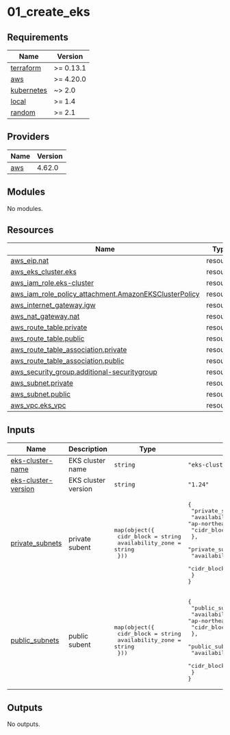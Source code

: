 # 01_create_eks

<!-- BEGINNING OF PRE-COMMIT-TERRAFORM DOCS HOOK -->
## Requirements

| Name | Version |
|------|---------|
| <a name="requirement_terraform"></a> [terraform](#requirement\_terraform) | >= 0.13.1 |
| <a name="requirement_aws"></a> [aws](#requirement\_aws) | >= 4.20.0 |
| <a name="requirement_kubernetes"></a> [kubernetes](#requirement\_kubernetes) | ~> 2.0 |
| <a name="requirement_local"></a> [local](#requirement\_local) | >= 1.4 |
| <a name="requirement_random"></a> [random](#requirement\_random) | >= 2.1 |

## Providers

| Name | Version |
|------|---------|
| <a name="provider_aws"></a> [aws](#provider\_aws) | 4.62.0 |

## Modules

No modules.

## Resources

| Name | Type |
|------|------|
| [aws_eip.nat](https://registry.terraform.io/providers/hashicorp/aws/latest/docs/resources/eip) | resource |
| [aws_eks_cluster.eks](https://registry.terraform.io/providers/hashicorp/aws/latest/docs/resources/eks_cluster) | resource |
| [aws_iam_role.eks-cluster](https://registry.terraform.io/providers/hashicorp/aws/latest/docs/resources/iam_role) | resource |
| [aws_iam_role_policy_attachment.AmazonEKSClusterPolicy](https://registry.terraform.io/providers/hashicorp/aws/latest/docs/resources/iam_role_policy_attachment) | resource |
| [aws_internet_gateway.igw](https://registry.terraform.io/providers/hashicorp/aws/latest/docs/resources/internet_gateway) | resource |
| [aws_nat_gateway.nat](https://registry.terraform.io/providers/hashicorp/aws/latest/docs/resources/nat_gateway) | resource |
| [aws_route_table.private](https://registry.terraform.io/providers/hashicorp/aws/latest/docs/resources/route_table) | resource |
| [aws_route_table.public](https://registry.terraform.io/providers/hashicorp/aws/latest/docs/resources/route_table) | resource |
| [aws_route_table_association.private](https://registry.terraform.io/providers/hashicorp/aws/latest/docs/resources/route_table_association) | resource |
| [aws_route_table_association.public](https://registry.terraform.io/providers/hashicorp/aws/latest/docs/resources/route_table_association) | resource |
| [aws_security_group.additional-securitygroup](https://registry.terraform.io/providers/hashicorp/aws/latest/docs/resources/security_group) | resource |
| [aws_subnet.private](https://registry.terraform.io/providers/hashicorp/aws/latest/docs/resources/subnet) | resource |
| [aws_subnet.public](https://registry.terraform.io/providers/hashicorp/aws/latest/docs/resources/subnet) | resource |
| [aws_vpc.eks_vpc](https://registry.terraform.io/providers/hashicorp/aws/latest/docs/resources/vpc) | resource |

## Inputs

| Name | Description | Type | Default | Required |
|------|-------------|------|---------|:--------:|
| <a name="input_eks-cluster-name"></a> [eks-cluster-name](#input\_eks-cluster-name) | EKS cluster name | `string` | `"eks-cluster"` | no |
| <a name="input_eks-cluster-version"></a> [eks-cluster-version](#input\_eks-cluster-version) | EKS cluster version | `string` | `"1.24"` | no |
| <a name="input_private_subnets"></a> [private\_subnets](#input\_private\_subnets) | private subent | <pre>map(object({<br>    cidr_block        = string<br>    availability_zone = string<br>  }))</pre> | <pre>{<br>  "private_subnet_1": {<br>    "availability_zone": "ap-northeast-2a",<br>    "cidr_block": "10.0.3.0/24"<br>  },<br>  "private_subnet_2": {<br>    "availability_zone": "ap-northeast-2c",<br>    "cidr_block": "10.0.4.0/24"<br>  }<br>}</pre> | no |
| <a name="input_public_subnets"></a> [public\_subnets](#input\_public\_subnets) | public subent | <pre>map(object({<br>    cidr_block        = string<br>    availability_zone = string<br>  }))</pre> | <pre>{<br>  "public_subnet_1": {<br>    "availability_zone": "ap-northeast-2a",<br>    "cidr_block": "10.0.1.0/24"<br>  },<br>  "public_subnet_2": {<br>    "availability_zone": "ap-northeast-2c",<br>    "cidr_block": "10.0.2.0/24"<br>  }<br>}</pre> | no |

## Outputs

No outputs.
<!-- END OF PRE-COMMIT-TERRAFORM DOCS HOOK -->
